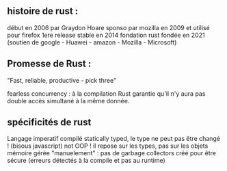 ## histoire de rust :
début en 2006 par Graydon Hoare
sponso par mozilla en 2009 et utilisé pour firefox
1ere release stable en 2014
fondation rust fondée en 2021 (soutien de google - Huawei - amazon - Mozilla - Microsoft)

## Promesse de Rust :
"Fast, reliable, productive - pick three"

fearless concurrency : à la compilation Rust garantie qu'il n'y aura pas double accès simultané à la même donnée.

## spécificités de rust

Langage imperatif
compilé
statically typed, le type ne peut pas être changé ! (bisous javascript)
not OOP ! il repose sur les types, pas sur les objets
mémoire gérée "manuelement" : pas de garbage collectors
créé pour être sécure (erreurs détectés à la compile et pas au runtime)


